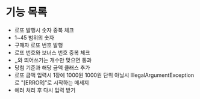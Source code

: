 # 기능 목록

- 로또 발행시 숫자 중복 체크
- 1~45 범위의 숫자
- 구매자 로또 번호 발행
- 로또 번호와 보너스 번호 중복 체크
- ,,와 띄어쓰기는 개수만 맞으면 통과
- 당첨 기준과 해당 금액 클래스 추가
- 로또 금액 입력시 1장에 1000원 1000원 단위 아닐시 IllegalArgumentException로 "[ERROR]"로 시작하는 메세지
- 에러 처리 후 다시 입력 받기